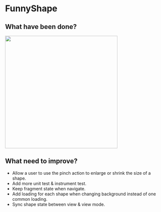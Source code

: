 # FunnyShape

## What have been done?
<img src="https://github.com/cuonghuynhvan/FunnyShape/blob/main/demo.gif?raw=true" width="367">

## What need to improve?
- Allow a user to use the pinch action to enlarge or shrink the size of a shape.
- Add more unit test & instrument test.
- Keep fragment state when navigate.
- Add loading for each shape when changing background instead of one common loading.
- Sync shape state between view & view mode.

